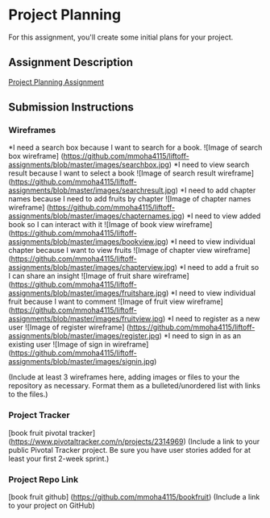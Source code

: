 # Project Planning
For this assignment, you'll create some initial plans for your project.

## Assignment Description
[Project Planning Assignment](https://education.launchcode.org/liftoff/assignments/planning/)

## Submission Instructions

### Wireframes

*I need a search box because I want to search for a book.
    ![Image of search box wireframe] (https://github.com/mmoha4115/liftoff-assignments/blob/master/images/searchbox.jpg)
*I need to view search result because I want to select a book
    ![Image of search result wireframe] (https://github.com/mmoha4115/liftoff-assignments/blob/master/images/searchresult.jpg)
*I need to add chapter names because I need to add fruits by chapter
    ![Image of chapter names wireframe] (https://github.com/mmoha4115/liftoff-assignments/blob/master/images/chapternames.jpg)
*I need to view added book so I can interact with it
    ![Image of book view wireframe] (https://github.com/mmoha4115/liftoff-assignments/blob/master/images/bookview.jpg)
*I need to view individual chapter because I want to view fruits
    ![Image of chapter view wireframe] (https://github.com/mmoha4115/liftoff-assignments/blob/master/images/chapterview.jpg)
*I need to add a fruit so I can share an insight
    ![Image of fruit share wireframe] (https://github.com/mmoha4115/liftoff-assignments/blob/master/images/fruitshare.jpg)
*I need to view individual fruit because I want to comment
    ![Image of fruit view wireframe] (https://github.com/mmoha4115/liftoff-assignments/blob/master/images/fruitview.jpg)
*I need to register as a new user
    ![Image of register wireframe] (https://github.com/mmoha4115/liftoff-assignments/blob/master/images/register.jpg)
*I need to sign in as an existing user
    ![Image of sign in wireframe] (https://github.com/mmoha4115/liftoff-assignments/blob/master/images/signin.jpg)

(Include at least 3 wireframes here, adding images or files to your the repository as necessary.
 Format them as a bulleted/unordered list with links to the files.)

### Project Tracker
[book fruit pivotal tracker] (https://www.pivotaltracker.com/n/projects/2314969)
(Include a link to your public Pivotal Tracker project.
Be sure you have user stories added for at least your first 2-week sprint.)

### Project Repo Link
[book fruit github] (https://github.com/mmoha4115/bookfruit)
(Include a link to your project on GitHub)
